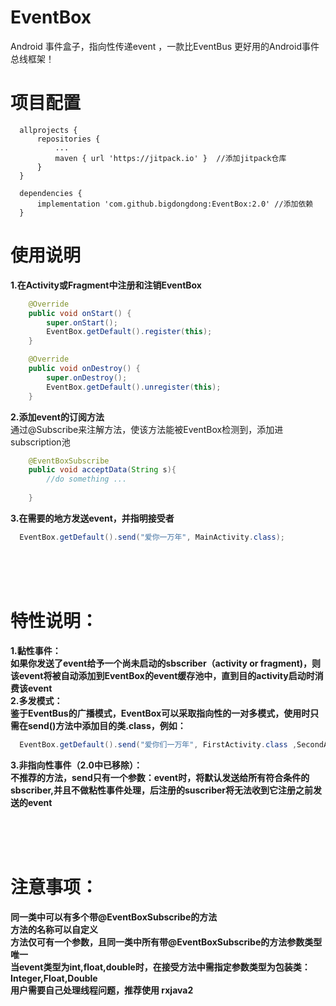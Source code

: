 ﻿# EventBox
Android  事件盒子，指向性传递event ，一款比EventBus 更好用的Android事件总线框架！

<!-- # 截图预览 -->
<!-- <img  width = "350" src = "https://github.com/bigdongdong/EventBox/blob/master/preview/screen.jpg"></img> -->
<!-- <img  width = "350" src = "https://github.com/bigdongdong/EventBox/blob/master/preview/1.gif"></img></br> -->
<!-- <img  width = "350" src = "https://github.com/bigdongdong/EventBox/blob/master/preview/2.gif"></img> -->
<!-- <img  width = "350" src = "https://github.com/bigdongdong/EventBox/blob/master/preview/both.gif"></img></br> --> 

# 项目配置

```
  allprojects {
      repositories {
          ...
          maven { url 'https://jitpack.io' }  //添加jitpack仓库
      }
  }
  
  dependencies {
	  implementation 'com.github.bigdongdong:EventBox:2.0' //添加依赖
  }
```

# 使用说明

**1.在Activity或Fragment中注册和注销EventBox**
```java
    @Override
    public void onStart() {
        super.onStart();
        EventBox.getDefault().register(this);
    }

    @Override
    public void onDestroy() {
        super.onDestroy();
        EventBox.getDefault().unregister(this);
    }
```

**2.添加event的订阅方法**  
通过@Subscribe来注解方法，使该方法能被EventBox检测到，添加进subscription池

```java
    @EventBoxSubscribe
    public void acceptData(String s){
        //do something ...
        
    }
```



**3.在需要的地方发送event，并指明接受者**
```java
  EventBox.getDefault().send("爱你一万年", MainActivity.class);
```
</br></br></br>
# 特性说明：
**1.黏性事件：  
如果你发送了event给予一个尚未启动的sbscriber（activity or fragment)，则该event将被自动添加到EventBox的event缓存池中，直到目的activity启动时消费该event  
2.多发模式：  
鉴于EventBus的广播模式，EventBox可以采取指向性的一对多模式，使用时只需在send()方法中添加目的类.class，例如：**
```java
  EventBox.getDefault().send("爱你们一万年", FirstActivity.class ,SecondActivity.class,ThirdActivity.class...);
```
**3.非指向性事件（2.0中已移除）：  
不推荐的方法，send只有一个参数：event时，将默认发送给所有符合条件的sbscriber,并且不做粘性事件处理，后注册的suscriber将无法收到它注册之前发送的event**



</br></br></br>
# 注意事项：  
**同一类中可以有多个带@EventBoxSubscribe的方法  
方法的名称可以自定义  
方法仅可有一个参数，且同一类中所有带@EventBoxSubscribe的方法参数类型唯一  
当event类型为int,float,double时，在接受方法中需指定参数类型为包装类：Integer,Float,Double  
用户需要自己处理线程问题，推荐使用 rxjava2**


